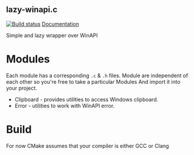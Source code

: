 lazy-winapi.c
--------

[![Build status](https://ci.appveyor.com/api/projects/status/3csvlsc4rixq167l/branch/master?svg=true)](https://ci.appveyor.com/project/DoumanAsh/lazy-winapi-c/branch/master)
[Documentation](https://doumanash.github.io/lazy-winapi.c/)

Simple and lazy wrapper over WinAPI

Modules
=======

Each module has a corresponding `.c` & `.h` files.
Module are independent of each other so you're free to take a particular Modules
And import it into your project.

* Clipboard - provides utilities to access Windows clipboard.
* Error - utilities to work with WinAPI error.

Build
=====

For now CMake assumes that your compiler is either GCC or Clang
